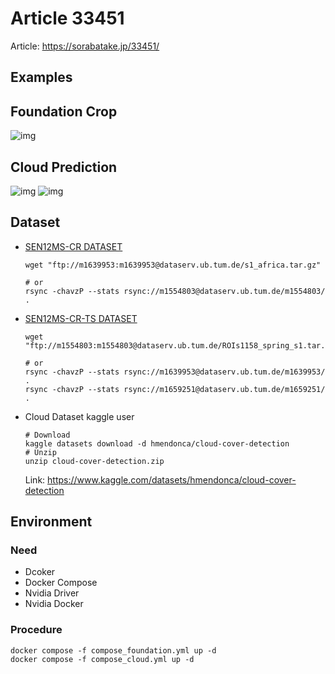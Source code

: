 # Article 33451
Article: https://sorabatake.jp/33451/

## Examples

## Foundation Crop
![img](img/earth_class_predict.png)
## Cloud Prediction
![img](src/output/008/band_8.png)
![img](src/output/008/predict_aruw_nir.png)

## Dataset
- [SEN12MS-CR DATASET](https://patricktum.github.io/cloud_removal/sen12mscr/)
    ```shell
    wget "ftp://m1639953:m1639953@dataserv.ub.tum.de/s1_africa.tar.gz"

    # or
    rsync -chavzP --stats rsync://m1554803@dataserv.ub.tum.de/m1554803/ .
    ```
- [SEN12MS-CR-TS DATASET](https://patricktum.github.io/cloud_removal/sen12mscrts/)
    ```shell
    wget "ftp://m1554803:m1554803@dataserv.ub.tum.de/ROIs1158_spring_s1.tar.gz"

    # or
    rsync -chavzP --stats rsync://m1639953@dataserv.ub.tum.de/m1639953/ . 
    rsync -chavzP --stats rsync://m1659251@dataserv.ub.tum.de/m1659251/ .
    ```

- Cloud Dataset
    kaggle user 
    ```shell
    # Download
    kaggle datasets download -d hmendonca/cloud-cover-detection
    # Unzip
    unzip cloud-cover-detection.zip
    ```

    Link: https://www.kaggle.com/datasets/hmendonca/cloud-cover-detection


## Environment
### Need
- Dcoker
- Docker Compose
- Nvidia Driver
- Nvidia Docker 

### Procedure
```shell
docker compose -f compose_foundation.yml up -d
docker compose -f compose_cloud.yml up -d
```
